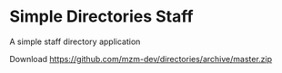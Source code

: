 Simple Directories Staff
=======

A simple staff directory application


Download https://github.com/mzm-dev/directories/archive/master.zip
